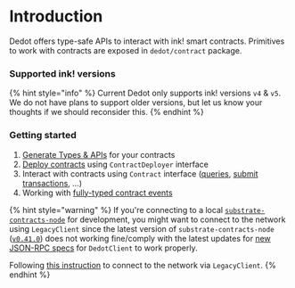 # Introduction

Dedot offers type-safe APIs to interact with ink! smart contracts. Primitives to work with contracts are exposed in `dedot/contract` package.

### Supported ink! versions

{% hint style="info" %}
Current Dedot only supports ink! versions `v4` & `v5`. We do not have plans to support older versions, but let us know your thoughts if we should reconsider this.
{% endhint %}

### Getting started

1. [Generate Types & APIs](generate-types-and-apis.md) for your contracts
2. [Deploy contracts](images-and-media.md) using `ContractDeployer` interface
3. Interact with contracts using `Contract` interface ([queries](queries.md), [submit transactions](transactions.md), ...)
4. Working with [fully-typed contract events](events.md)

{% hint style="warning" %}
If you're connecting to a local [`substrate-contracts-node`](https://github.com/paritytech/substrate-contracts-node/releases) for development, you might want to connect to the network using `LegacyClient` since the latest version of `substrate-contracts-node` ([`v0.41.0`](https://github.com/paritytech/substrate-contracts-node/releases/tag/v0.41.0)) does not working fine/comply with the latest updates for [new JSON-RPC specs](https://paritytech.github.io/json-rpc-interface-spec/introduction.html) for `DedotClient` to work properly.

Following [this instruction](https://github.com/dedotdev/dedot?tab=readme-ov-file#using-legacyclient-to-connect-via-legacy-json-rpc-apis) to connect to the network via `LegacyClient`.
{% endhint %}
